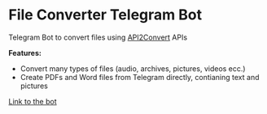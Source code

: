 # File Converter Telegram Bot
Telegram Bot to convert files using [API2Convert](https://www.api2convert.com/) APIs

**Features:**
- Convert many types of files (audio, archives, pictures, videos ecc.)
- Create PDFs and Word files from Telegram directly, contianing text and pictures

[Link to the bot](https://t.me/file_convertbot)